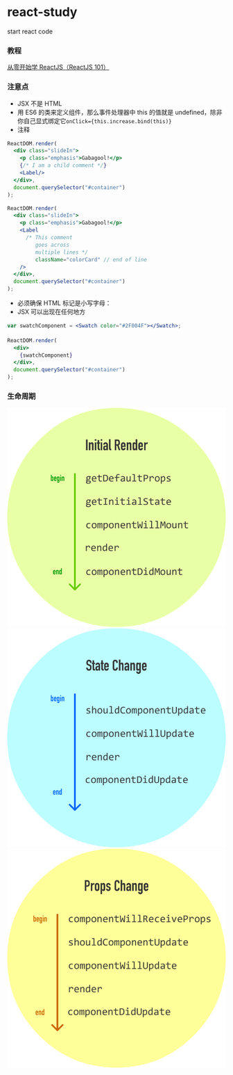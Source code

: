 # react-study
start react code

### 教程
[从零开始学 ReactJS（ReactJS 101）](https://github.com/carlleton/reactjs101)

### 注意点

* JSX 不是 HTML
* 用 ES6 的类来定义组件，那么事件处理器中 this 的值就是 undefined，除非你自己显式绑定它`onClick={this.increase.bind(this)}`
* 注释
```jsx
ReactDOM.render(
  <div class="slideIn">
    <p class="emphasis">Gabagool!</p>
    {/* I am a child comment */}
    <Label/>
  </div>,
  document.querySelector("#container")
);
```

```jsx
ReactDOM.render(
  <div class="slideIn">
    <p class="emphasis">Gabagool!</p>
    <Label
      /* This comment
         goes across
         multiple lines */
         className="colorCard" // end of line
    />
  </div>,
  document.querySelector("#container")
);
```

* 必须确保 HTML 标记是小写字母：
* JSX 可以出现在任何地方
```jsx
var swatchComponent = <Swatch color="#2F004F"></Swatch>;

ReactDOM.render(
  <div>
    {swatchComponent}
  </div>,
  document.querySelector("#container")
);
```

### 生命周期
![img](./images/initialRender.png)
![stateChange](./images/stateChange.png)
![propChange](./images/propChange.png)
